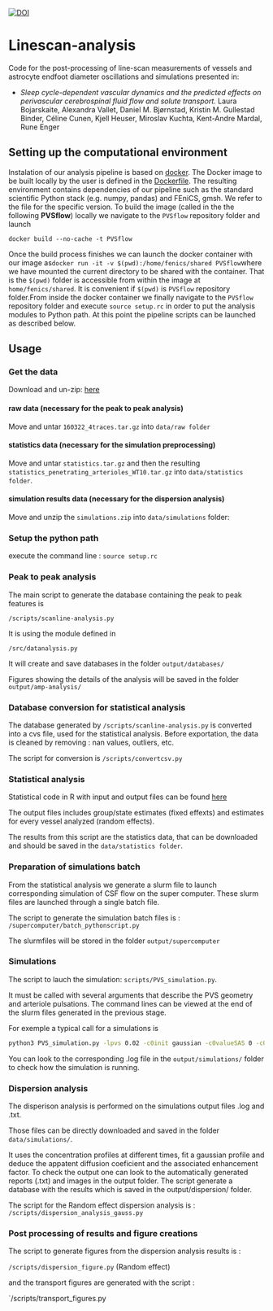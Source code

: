 [![DOI](https://zenodo.org/badge/510674217.svg)](https://zenodo.org/badge/latestdoi/510674217)


# Linescan-analysis

Code for the post-processing of line-scan measurements of vessels and astrocyte endfoot diameter oscillations and simulations presented in:
* <i>Sleep cycle-dependent vascular dynamics and the predicted effects on perivascular cerebrospinal fluid flow and solute transport.</i> Laura Bojarskaite, Alexandra Vallet, Daniel M. Bjørnstad, Kristin M. Gullestad Binder, Céline Cunen, Kjell Heuser, Miroslav Kuchta, Kent-Andre Mardal, Rune Enger

## Setting up the computational environment

Instalation of our analysis pipeline is based on [docker](https://www.docker.com/). The Docker
image to be built locally by the user is defined in the [Dockerfile](https://github.com/AlexandraVallet/PVSflow/blob/master/Dockerfile). The resulting environment contains dependencies of our pipeline such as
the standard scientific Python stack (e.g. numpy, pandas) and FEniCS, gmsh. We refer to
the file for the specific version. To build the image (called in the the following **PVSflow**)
locally we navigate to the `PVSflow` repository folder and launch
```
docker build --no-cache -t PVSflow
```
Once the build process finishes we can launch the docker container with our image as```
docker run -it -v $(pwd):/home/fenics/shared PVSflow
```where we have mounted the current directory to be shared with the container. That is the `$(pwd)`
folder is accessible from within the image at `home/fenics/shared`. It is convenient if `$(pwd)`
is `PVSflow` repository folder.From inside the docker container we finally navigate to the `PVSflow` repository folder and
execute ```source setup.rc``` in order to put the analysis modules to Python path. At this point the pipeline scripts can
be launched as described below.

## Usage

### Get the data
Download and un-zip: [here](https://zenodo.org/record/7540400/files/PVS_data_analyses_and_simulations.zip) 


#### raw data (necessary for the peak to peak analysis)
Move and untar `160322_4traces.tar.gz` into `data/raw folder`

#### statistics data (necessary for the simulation preprocessing)

Move and untar `statistics.tar.gz` and then the resulting `statistics_penetrating_arterioles_WT10.tar.gz` into `data/statistics folder`.  

#### simulation results data (necessary for the dispersion analysis)

Move and unzip the `simulations.zip` into `data/simulations` folder: 

### Setup the python path

execute the command line : `source setup.rc`


### Peak to peak analysis

The main script to generate the database containing the peak to peak features is 

`/scripts/scanline-analysis.py`

It is using the module defined in 

`/src/datanalysis.py`

It will create and save databases in the folder `output/databases/`

Figures showing the details of the analysis will be saved in the folder `output/amp-analysis/`

### Database conversion for statistical analysis

The database generated by  `/scripts/scanline-analysis.py` is converted into a cvs file, used for the statistical analysis. 
Before exportation, the data is cleaned by removing : nan values, outliers, etc.

The script for conversion is `/scripts/convertcsv.py`


### Statistical analysis 

Statistical code in R with input and output files can be found [here](https://zenodo.org/record/7540400/files/Statistics_and_code.zip) 

The output files includes group/state estimates (fixed effexts) and estimates for every vessel analyzed (random effects). 

The results from this script are the statistics data, that can be downloaded and should be saved in the `data/statistics folder`.

### Preparation of simulations batch

From the statistical analysis we generate a slurm file to launch corresponding simulation of CSF flow on the super computer. These slurm files are launched through a single batch file.

The script to generate the simulation batch files is : 
`/supercomputer/batch_pythonscript.py`

The slurmfiles will be stored in the folder `output/supercomputer`


### Simulations

The script to lauch the simulation: `scripts/PVS_simulation.py`.

It must be called with several arguments that describe the PVS geometry and arteriole pulsations. The command lines can be viewed at the end of the slurm files generated in the previous stage.

For exemple a typical call for a simulations is 
```bash
python3 PVS_simulation.py -lpvs 0.02 -c0init gaussian -c0valueSAS 0 -c0valuePVS 1 -sasbc scenarioA -tend 40 -toutput 0.20053738530806994 -dt 0.0015666983227192964 -r -1 -nr 8 -nl 200 -d 1.68e-07 -s 0.0002 -xi 0.01 -j disp-d2e-07-l2e-02-baseline-card-v1e-02-id0-6-5 -ai 0.007979129036625841  -fi 9.973202736874004  -rv 0.0004984156211725926 -rpvs 0.0006981850068656416 -o '../output/simulations/'
```

You can look to the corresponding .log file in the `output/simulations/` folder to check how the simulation is running.




### Dispersion analysis

The disperison analysis is performed on the simulations output files .log and .txt. 

Those files can be directly downloaded and saved in the folder `data/simulations/`.

It uses the concentration profiles at different times, fit a gaussian profile and deduce the appatent diffusion coeficient and the associated enhancement factor. To check the output one can look to the automatically generated reports (.txt) and images in the output folder. The script generate a database with the results which is saved in the output/dispersion/ folder.

The script for the Random effect dispersion analysis is :
`/scripts/dispersion_analysis_gauss.py`



### Post processing of results and figure creations

The script to generate figures from the dispersion analysis results is :

`/scripts/dispersion_figure.py` (Random effect)

and the transport figures are generated with the script : 

`/scripts/transport_figures.py
